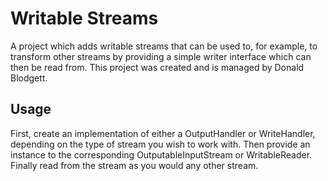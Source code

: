 Writable Streams
================
A project which adds writable streams that can be used to, for example,
to transform other streams by providing a simple writer interface which
can then be read from. This project was created and is managed by
Donald Blodgett.

Usage
-----
First, create an implementation of either a OutputHandler or WriteHandler,
depending on the type of stream you wish to work with. Then provide an
instance to the corresponding OutputableInputStream or WritableReader.
Finally read from the stream as you would any other stream.